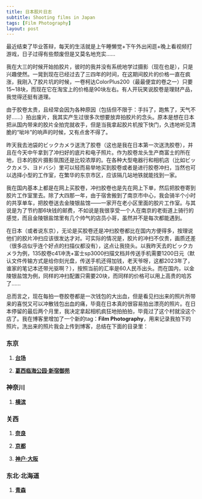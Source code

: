 ```yaml
---
title: 日本胶片日志
subtitle: Shooting films in Japan
tags: [Film Photography]
layout: post
---
```



最近结束了毕业答辩，每天的生活就是上午睡懒觉+下午外出闲逛+晚上看视频打游戏，日子过得有些颓废但是又莫名地充实……

我在大三的时候开始拍胶片，彼时的我并没有系统地学过摄影（现在也是），只是兴趣使然。一晃到现在已经过去了三四年的时间，在这期间胶片的价格一直在疯涨，我刚入了胶片坑的时候，一卷柯达ColorPlus200（最最便宜的卷之一）只要15~18块，而现在它在淘宝上的价格是90块左右。有人开玩笑说胶卷是理财产品，我觉得还挺有道理。

由于胶卷太贵，且经常会因为各种原因（包括但不限于：手抖了，跑焦了，天气不好……）拍出废片，我其实产生过很多次想要放弃拍胶片的念头。原本是想在日本把从国内带来的胶片全拍完就收手，但是当我拿起胶片机按下快门，久违地听见清脆的“呲咔”的响声的时候，又有点舍不得了。

昨天我去池袋的ビックカメラ送洗了胶卷（这也是我在日本第一次送洗胶卷），并且在今天中午拿到了冲扫好的底片和电子照片。作为胶卷龙头生产商富士的所在地，日本的胶片摄影氛围还是比较浓厚的。在各种大型电器行和相机店（比如ビックカメラ、ヨドバシ）里可以轻而易举地买到胶卷或者是进行胶卷冲扫，当然也可以选择小型的工作室，在繁华的东京市区，应该隔几站地铁就能找到一家。

我在国内基本上都是在网上买胶卷，冲扫胶卷也是先在网上下单，然后把胶卷寄到胶片工作室里去。除了大四那一年，由于宿舍搬到了南京市中心，我会骑半个小时的共享单车，把胶卷送去金陵银盐馆——一家开在老小区里面的胶片工作室。与其说是为了节约那6块钱的邮费，不如说是我很享受一个人在南京的老街道上骑行的感觉，而且金陵银盐馆里有几个帅气的店员小哥，虽然并不是每次都能遇到。

在日本（或者说东京），无论是买胶卷还是冲扫胶卷都比在国内方便得多，按理说他们的胶片冲扫应该很发达才对。可实际的情况是，胶片的冲扫不仅贵，画质还差（很多店似乎连个好点的扫描仪都没有），这点让我挠头。以我昨天去的ビックカメラ为例，135胶卷c41冲洗+富士sp3000扫描文档并传送手机需要1200日元（默认文件传输方式是给你刻光盘，传送手机还得加钱，老天爷呀，这都2023年了，谁家的笔记本还带光驱啊？），按照当前的汇率是60人民币出头。而在国内，以金陵银盐馆为例，同样的冲扫配置只需要20块，而同样的价格可以用上高贵的哈苏了……

总而言之，现在每拍一卷胶卷都是一次钱包的大出血，但是看见扫出来的照片所带来的喜悦又可以冲散钱包出血的痛，毕竟在日本真的很容易拍出漂亮的照片。在日本停留的最后两个月里，我决定拿起相机疯狂地拍拍拍，毕竟过了这个村就没这个店了。我在博客里增加了一个新的tag：**Film Photography**，用来记录我拍下的照片。洗出来的照片我会上传到博客，总结在下面的目录里：


### 东京

1. **[台场](https://jyyyjyyyj.github.io/2023-02-12-film-daiba/)**

2. **[葛西临海公园·新宿御苑](https://jyyyjyyyj.github.io/2023-02-24-film-park1/)**

### 神奈川

1. **[横滨](https://jyyyjyyyj.github.io/2023-02-02-film-yokohama1/)**

### 关西

1. **[奈良](https://jyyyjyyyj.github.io/2023-02-04-film-nara/)**

2. **[京都](https://jyyyjyyyj.github.io/2023-02-12-film-kyoto/)**

3. **[神户·大阪](https://jyyyjyyyj.github.io/2023-02-24-film-kobe/)**

### 东北·北海道

1. **[青森](https://jyyyjyyyj.github.io/2023-02-24-film-aomori/)**
